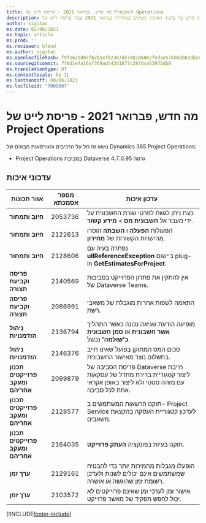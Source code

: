 ```yaml
---
title: מה חדש, פברואר 2021 - פריסת לייט של Project Operations
description: נושא זה מספק מידע על עדכוני האיכות הזמינים במהדורת פברואר 2021 עבור פריסת לייט של Project Operations.
author: sigitac
ms.date: 02/08/2021
ms.topic: article
ms.prod: ''
ms.reviewer: kfend
ms.author: sigitac
ms.openlocfilehash: f9f162dd07f62b1ef82367de7d8186002fedae57b56bb83dbc6741232d70e4f6
ms.sourcegitcommit: 7f8d1e7a16af769adb43d1877c28fdce53975db8
ms.translationtype: HT
ms.contentlocale: he-IL
ms.lasthandoff: 08/06/2021
ms.locfileid: "7009307"
---
```

# <a name="whats-new-february-2021---project-operations-lite-deployment"></a>מה חדש, פברואר 2021 - פריסת לייט של Project Operations

נושא זה חל על הרכיבים והגירסאות הבאים של Dynamics 365 Project Operations:

  - Project Operations בסביבת Dataverse גרסה 4.7.0.95

## <a name="quality-updates"></a>עדכוני איכות

| **אזור תכונות** | **מספר אסמכתא** | **עדכון איכות** |
| --- | --- | --- |
| **חיוב ותמחור** | 2053736 | כעת ניתן לגשת לפרטי שורת החשבונית על ידי מעבר אל **חשבונית מס** > **מידע קשור**. |
| **חיוב ותמחור** | 2122613 | הפעולות **הפעלה** ו **השבתה** הוסרו מהישויות הקשורות של **מחירון**. |
| **חיוב ותמחור** | 2128606 | נפתרה בעיה עם **ullReferenceException** ביישום plug-in **GetEstimatesForProject**. |
| **פריסה וקביעת תצורה** | 2140569 | אין להתקין את פתרון הפרוייקט בסביבות של Dataverse Teams. |
| **פריסה וקביעת תצורה** | 2086991 | התאמה לשפות אחרות מוגבלת של משאבי רשת. |
| **ניהול הזדמנויות** | 2136794 | מופיעה הודעת שגיאה נכונה כאשר התהליך **אשר חשבונית** או **סמן חשבונית כ'שולמה'** נכשל. |
| **ניהול הזדמנויות** | 2146376 | סכום המס המתוקן בפועל שאינו חייב בתשלום נוצר מאישור החשבונית. |
| **‏‫תכנון פרוייקטים ומעקב אחריהם** | 2099879 | פריסת הסביבה של Dataverse חייבת ליצור קטגוריית ברירת מחדל של עסקאות עם מזהה סטטי ולא ליצור באופן אקראי אחת לכל סביבה. |
| **‏‫תכנון פרוייקטים ומעקב אחריהם** | 2128577 | תוקנו הרשאות המשתמשים ב- Project Service לעדכון קטגוריית העסקה בהקצאת משאבים. |
| **‏‫תכנון פרוייקטים ומעקב אחריהם** | 2164035 | תוקנו בעיות בפונקציה **העתק פרוייקט**. |
| **ערך זמן** | 2129161 | הופעלו מגבלות מחמירות יותר כדי להבטיח שמשתמשים אינם יכולים לשנות ולעדכן רשומת זמן שהוגשה או אושרה. |
| **ערך זמן** | 2103572 | אישור זמן לערכי זמן שאינם פרוייקטים לא יכול לחפש תפקיד של מאשר פרוייקט. |


[!INCLUDE[footer-include](../../includes/footer-banner.md)]